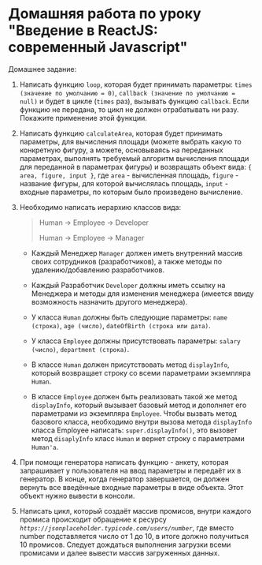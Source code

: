 # Домашняя работа по уроку "Введение в ReactJS: современный Javascript"

Домашнее задание:

1. Написать функцию `loop`, которая будет принимать параметры: `times (значение по умолчанию = 0)`, `callback (значение по умолчанию = null)` и будет в цикле (`times` раз), вызывать функцию `callback`. Если функцию не передана, то цикл не должен отрабатывать ни разу. Покажите применение этой функции.

2. Написать функцию `calculateArea`, которая будет принимать параметры, для вычисления площади (можете выбрать какую то конкретную фигуру, а можете, основываясь на переданных параметрах, выполнять требуемый алгоритм вычисления площади для переданной в параметрах фигуры) и возвращать объект вида: `{ area, figure, input }`, где `area` - вычисленная площадь, `figure` - название фигуры, для которой вычислялась площадь, `input` - входные параметры, по которым было произведено вычисление.

3. Необходимо написать иерархию классов вида:

    >Human -> Employee -> Developer
    >
    >Human -> Employee -> Manager
    
    + Каждый Менеджер `Manager` должен иметь внутренний массив своих сотрудников (разработчиков), а также методы по удалению/добавлению разработчиков.
    
    + Каждый Разработчик `Developer` должны иметь ссылку на Менеджера и методы для изменения менеджера (имеется ввиду возможность назначить другого менеджера).
    
    + У класса `Human` должны быть следующие параметры: `name (строка)`, `age (число)`, `dateOfBirth (строка или дата)`.
    
    + У класса `Employee` должны присутствовать параметры: `salary (число)`, `department (строка)`.
    
    + В классе `Human` должен присутствовать метод `displayInfo`, который возвращает строку со всеми параметрами экземпляра `Human`.
    
    + В классе `Employee` должен быть реализовать такой же метод `displayInfo`, который вызывает базовый метод и дополняет его параметрами из экземпляра `Employee`. Чтобы вызвать метод базового класса, необходимо внутри вызова метода `displayInfo` класса Employee написать: `super.displayInfo()`, это вызовет метод `disaplyInfo` класс `Human` и вернет строку с параметрами `Human'a`.

4. При помощи генератора написать функцию - анкету, которая запрашивает у пользователя на ввод параметры и передаёт их в генератор. В конце, когда генератор завершается, он должен вернуть все введённые входные параметры в виде объекта. Этот объект нужно вывести в консоли.

5. Написать цикл, который создаёт массив промисов, внутри каждого промиса происходит обращение к ресурсу _`https://jsonplaceholder.typicode.com/users/number`_, где вместо number подставляется число от 1 до 10, в итоге должно получиться 10 промисов. Следует дождаться выполнения загрузки всеми промисами и далее вывести массив загруженных данных.